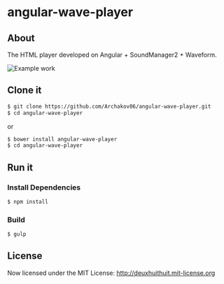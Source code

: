 # angular-wave-player

About
-----------------------------------------------------------------------------------------

The HTML player developed on Angular + SoundManager2 + Waveform.

![Example work](https://raw.githubusercontent.com/Archakov06/angular-wave-player/master/angular-wave-player.gif)

## Clone it

```bash
$ git clone https://github.com/Archakov06/angular-wave-player.git
$ cd angular-wave-player
```

or

```bash
$ bower install angular-wave-player
$ cd angular-wave-player
```

## Run it

### Install Dependencies

```bash
$ npm install
```

### Build

```bash
$ gulp
```

## License

Now licensed under the MIT License: <http://deuxhuithuit.mit-license.org>
